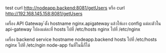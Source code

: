 test
curl http://nodeapp.backend:8081/getUsers 
หรือ
curl http://192.168.145.158:8081/getUsers 

เครื่อง API Gateway 
้ตั้ง hostname nginx.apigateway
แล้วให้เอา config แต่ละตัวใน api-gateway ไปลงแต่ละที่
hosts ไปที่ /etc/hosts
nginx ไปที่ /etc/nginx


เครื่อง backend service 
hostname nodeapp.backend 
hosts ไปที่ /etc/hosts
nginx ไปที่ /etc/ngin
node-app รันที่ในนี้ก็ได้

